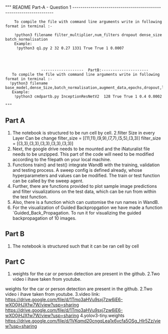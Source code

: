  """
    README Part-A - Question 1 --------------------------------------------------------------------
        
        To compile the file with command line arguments write in following format in terminal :-
	
        !python3 filename filter_multiplier,num_filters dropout dense_size  batch_normalisation
        Example:
         !python3 q1.py 2 32 0.27 1331 True True 1 0.0007
    



                    -------------------  PartB:---------------------
       To compile the file with command line arguments write in following format in terminal :-
      !python3 filename base_model,dense_Size,batch_normalisation,augment_data,epochs,dropout,lr
       Example:
        !python3 cmdpartb.py InceptionResNetV2  128 True True 1 0.4 0.0002
    
    """
## Part A

1. The notebook is structured to be run cell by cell.
2.filter Size in every Layer Can be change 
  			filter_size = [(11,11),(9,9),(7,7),(5,5),(3,3)]
  			filter_size = [(3,3),(3,3),(3,3),(3,3),(3,3)]
3. Next, the google drive needs to be mounted and the iNaturalist file needs to be unzipped. This part of the code will need to be modified according to the filepath on your local machine.
4. Functions train() and test() integrate WandB with the training, validation and testing process. A sweep config is defined already, whose hyperparameters and values can be modified. The train or test function can be called by the sweep agent.
5. Further, there are functions provided to plot sample image predictions and filter visualizations on the test data, which can be run from within the test function.
6. Also, there is a function which can customise the run names in WandB.
7. For the visualization of Guided Backpropgation we have made a function `Guided_Back_Propagation. To run it for visualizing the guided backpropagation of 10 images.


## Part B

1. The notebook is structured such that it can be ran cell by cell


## Part C
1. weights for the car or person detection are present in the github.
2.Two video i ihave taken from youtube.


weights for the car or person detection are present in the github.
 2.Two video i ihave taken from youtube.
 3.video link:
https://drive.google.com/file/d/1Tmo3aHVu9sxj7zw6iE6-wXO0jHJXfw7W/view?usp=sharing 
https://drive.google.com/file/d/1Tmo3aHVu9sxj7zw6iE6-wXO0jHJXfw7W/view?usp=sharing 4.yolov3-tiny.weights https://drive.google.com/file/d/1VKqmd20cngqLea1x6vcfa5OSg_Hlr5Zz/view?usp=sharing
